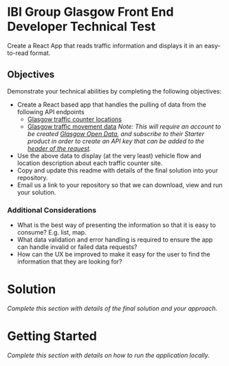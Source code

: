 # IBI Group Glasgow Front End Developer Technical Test
Create a React App that reads traffic information and displays it in an easy-to-read format.
## Objectives
Demonstrate your technical abilities by completing the following objectives:
* Create a React based app that handles the pulling of data from the following API endpoints
  * [Glasgow traffic counter locations](https://gcc.azure-api.net/traffic/locations?format=json)
  * [Glasgow traffic movement data](https://gcc.azure-api.net/traffic/movement?format=json)
    _Note: This will require an account to be created [Glasgow Open Data](https://gcc.portal.azure-api.net/), and subscribe to their Starter product in order to create an API key that can be added to the [header of the request](https://gcc.portal.azure-api.net/docs/services/55c36a318b3a0306f0009483/operations/5abbcb80a1a3dc273ccf2e9f?)._ 
* Use the above data to display (at the very least) vehicle flow and location description about each traffic counter site.
* Copy and update this readme with details of the final solution into your repository.
* Email us a link to your repository so that we can download, view and run your solution.
### Additional Considerations
* What is the best way of presenting the information so that it is easy to consume? E.g. list, map.
* What data validation and error handling is required to ensure the app can handle invalid or failed data requests?
* How can the UX be improved to make it easy for the user to find the information that they are looking for?
# Solution
_Complete this section with details of the final solution and your approach._
# Getting Started
_Complete this section with details on how to run the application locally._
